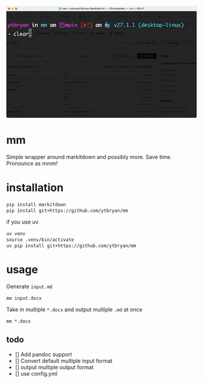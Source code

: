 ![demo](images/1.gif)

# mm
Simple wrapper around markitdown and possibly more. Save time. Pronounce as mmm! 

# installation

```
pip install markitdown
pip install git+https://github.com/ytbryan/mm
```

if you use uv
```
uv venv
source .venv/bin/activate
uv pip install git+https://github.com/ytbryan/mm
```

# usage

Generate `input.md`
```
mm input.docx
```

Take in multiple `*.docx` and output multiple `.md` at once

```
mm *.docx
```

## todo
- [] Add pandoc support
- [] Convert default multiple input format 
- [] output multiple output format
- [] use config.yml
